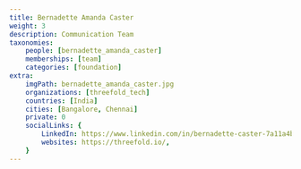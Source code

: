 ```yaml
---
title: Bernadette Amanda Caster
weight: 3
description: Communication Team
taxonomies:
    people: [bernadette_amanda_caster]
    memberships: [team]
    categories: [foundation]
extra:
    imgPath: bernadette_amanda_caster.jpg
    organizations: [threefold_tech]
    countries: [India]
    cities: [Bangalore, Chennai]
    private: 0
    socialLinks: {
        LinkedIn: https://www.linkedin.com/in/bernadette-caster-7a11a4b4/,
        websites: https://threefold.io/,
    }
---
```


<!--

Amanda loves exploring things, especially at her job. She is proactive in volunteering to help others at her job and personally. She accepts life as it comes but learns what she can along the way. She believes to make a change in this world we need to be the change. 

--!>